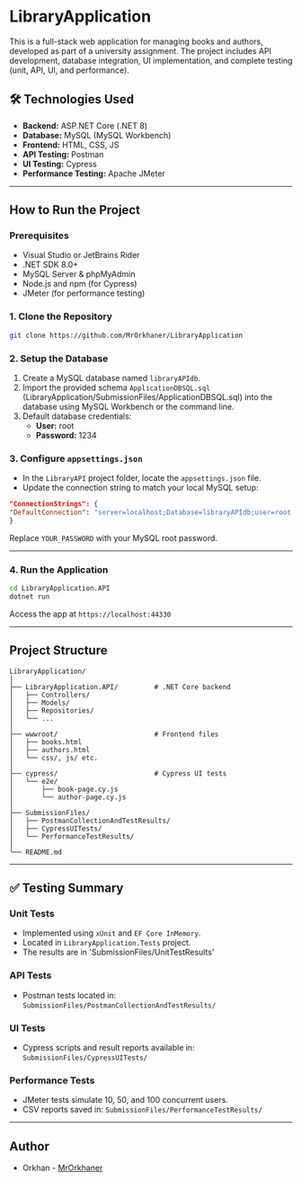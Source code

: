 # LibraryApplication 

This is a full-stack web application for managing books and authors, developed as part of a university assignment. The project includes API development, database integration, UI implementation, and complete testing (unit, API, UI, and performance).

## 🛠 Technologies Used

- **Backend:** ASP.NET Core (.NET 8)
- **Database:** MySQL (MySQL Workbench)
- **Frontend:** HTML, CSS, JS
- **API Testing:** Postman
- **UI Testing:** Cypress
- **Performance Testing:** Apache JMeter

---

## How to Run the Project

### Prerequisites

- Visual Studio or JetBrains Rider
- .NET SDK 8.0+
- MySQL Server & phpMyAdmin
- Node.js and npm (for Cypress)
- JMeter (for performance testing)

### 1. Clone the Repository

```bash
git clone https://github.com/MrOrkhaner/LibraryApplication
```

### 2. Setup the Database

1. Create a MySQL database named `libraryAPIdb`.
2. Import the provided schema `ApplicationDBSQL.sql` (LibraryApplication/SubmissionFiles/ApplicationDBSQL.sql) into the database using MySQL Workbench or the command line.
3. Default database credentials:
   - **User:** root
   - **Password:** 1234


### 3. Configure `appsettings.json`
- In the `LibraryAPI` project folder, locate the `appsettings.json` file.
- Update the connection string to match your local MySQL setup:

```json
"ConnectionStrings": {
"DefaultConnection": "server=localhost;Database=libraryAPIdb;user=root;password=YOUR_PASSWORD"
}
```
Replace `YOUR_PASSWORD` with your MySQL root password.

---

### 4. Run the Application

```bash
cd LibraryApplication.API
dotnet run
```

Access the app at `https://localhost:44330`

---

## Project Structure

```plaintext
LibraryApplication/
│
├── LibraryApplication.API/         # .NET Core backend
│   ├── Controllers/
│   ├── Models/
│   ├── Repositories/
│   └── ...  
│
├── wwwroot/                        # Frontend files
│   ├── books.html
│   ├── authors.html
│   └── css/, js/ etc.
│
├── cypress/                        # Cypress UI tests
│   └── e2e/
│       ├── book-page.cy.js
│       └── author-page.cy.js
│
├── SubmissionFiles/               
│   ├── PostmanCollectionAndTestResults/
│   ├── CypressUITests/
│   └── PerformanceTestResults/
│
└── README.md
```

---

## ✅ Testing Summary

### Unit Tests
- Implemented using `xUnit` and `EF Core InMemory`.
- Located in `LibraryApplication.Tests` project.
- The results are in 'SubmissionFiles/UnitTestResults'

### API Tests
- Postman tests located in:
  `SubmissionFiles/PostmanCollectionAndTestResults/`

### UI Tests
- Cypress scripts and result reports available in:
  `SubmissionFiles/CypressUITests/`

### Performance Tests
- JMeter tests simulate 10, 50, and 100 concurrent users.
- CSV reports saved in:
  `SubmissionFiles/PerformanceTestResults/`

---

## Author

- Orkhan - [MrOrkhaner](https://github.com/MrOrkhaner)